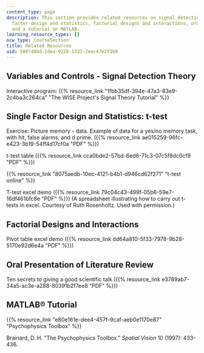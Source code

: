 ```yaml
---
content_type: page
description: This section provides related resources on signal detection theory, single
  factor design and statistics, factorial designs and interactions, oral presentations,
  and a tutorial on MATLAB.
learning_resource_types: []
ocw_type: CourseSection
title: Related Resources
uid: 580748bd-1dea-9228-1337-2eec47e2f3b9
---
```


Variables and Controls - Signal Detection Theory
------------------------------------------------

Interactive program: {{% resource_link "1fbb35df-394e-47a3-83e9-2c4ba3c264ca" "The WISE Project's Signal Theory Tutorial" %}}

Single Factor Design and Statistics: t-test
-------------------------------------------

Exercise: Picture memory - data. Example of data for a yes/no memory task, with hit, false alarms, and d prime. ({{% resource_link ae015259-96fc-e423-3b19-54ff4d17cf0a "PDF" %}})

t-test table ({{% resource_link cca0bde2-57bd-6ed6-71c3-07c5f8dc0cf9 "PDF" %}})

{{% resource_link "8075aedb-10ec-4121-b4b1-d946cd62f271" "t-test online" %}}

T-test excel demo ({{% resource_link 79c04c43-499f-05b6-59e7-16df461bfc8e "PDF" %}}) (A spreadsheet illustrating how to carry out t-tests in excel. Courtesy of Ruth Rosenholtz. Used with permission.)

Factorial Designs and Interactions
----------------------------------

Pivot table excel demo ({{% resource_link dd64a810-5f33-7978-9b28-5170e92d6e4a "PDF" %}})

Oral Presentation of Literature Review
--------------------------------------

Ten secrets to giving a good scientific talk ({{% resource_link e3789ab7-34a5-ac3e-a288-80391b2f7ee8 "PDF" %}})

MATLAB® Tutorial
----------------

{{% resource_link "e80e161e-dee4-457f-9caf-aeb0e1170e87" "Psychophysics Toolbox" %}}

Brainard, D. H. "The Psychophysics Toolbox." _Spatial Vision_ 10 (1997): 433-436.